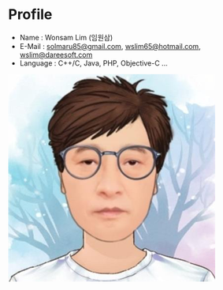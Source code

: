 # Profile
- Name : Wonsam Lim (임원삼)
- E-Mail : solmaru85@gmail.com, wslim65@hotmail.com, wslim@dareesoft.com
- Language : C++/C, Java, PHP, Objective-C ...

![Cariculture](https://github.com/solmaru85/solmaru85/raw/main/images/cariculture.jpg)

